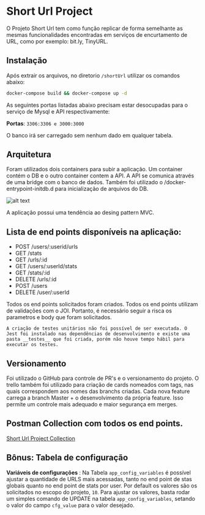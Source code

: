 # Short Url Project

O Projeto Short Url tem como função replicar de forma semelhante as mesmas funcionalidades encontradas em serviços de encurtamento de URL, como por exemplo: bit.ly, TinyURL.

## Instalação

Após extrair os arquivos, no diretorio `/shortUrl` utilizar os comandos abaixo:

```bash
docker-compose build && docker-compose up -d
```

As seguintes portas listadas abaixo precisam estar desocupadas para o serviço de Mysql e API respectivamente:

**Portas**: `3306:3306 e 3000:3000`

O banco irá ser carregado sem nenhum dado em qualquer tabela.

## Arquitetura

Foram utilizados dois containers para subir a aplicação. Um container contém o DB e o outro container contem a API. A API se comunica através de uma bridge com o banco de dados. Também foi utilizado o /docker-entrypoint-initdb.d para inicialização de arquivos do DB. 

![alt text](https://i.imgur.com/q68HS6S.png)

A aplicação possui uma tendência ao desing pattern MVC. 

## Lista de end points disponíveis na aplicação:

- POST /users/:userid/urls 
- GET /stats 
- GET /urls/:id 
- GET /users/:userId/stats 
- GET /stats/:id 
- DELETE /urls/:id 
- POST /users 
- DELETE /user/:userId

Todos os end points solicitados foram criados. Todos os end points utilizam de validações com o JOI. Portanto, é necessário seguir a risca os parametros e body que foram solicitados. 

`A criação de testes unitários não foi possível de ser executada. O Jest foi instalado nas dependências de desenvolvimento e existe uma pasta __testes__ que foi criada, porém não houve tempo hábil para executar os testes.`  

## Versionamento 

Foi utilizado o GitHub para controle de PR's e o versionamento do projeto. O trello também foi utilizado para criação de cards nomeados com tags, nas quais correspondem aos nomes das branchs criadas. Cada nova feature carrega a branch Master + o desenvolvimento da própria feature. Isso permite um controle mais adequado e maior segurança em merges. 

## Postman Collection com todos os end points.

[Short Url Project Collection](https://www.getpostman.com/collections/621f600481de63c23a6f)


## Bônus: Tabela de configuração

**Variáveis de configurações** : Na Tabela `app_config_variables` é possível ajustar a quantidade de URLS mais acessadas, tanto no end point de stas globais quanto no end point de stats por user. Por default os valores são os solicitados no escopo do projeto, `10`. Para ajustar os valores, basta rodar um simples comando de UPDATE na tabela `app_config_variables`, setando o valor do campo `cfg_value` para o valor desejado.
